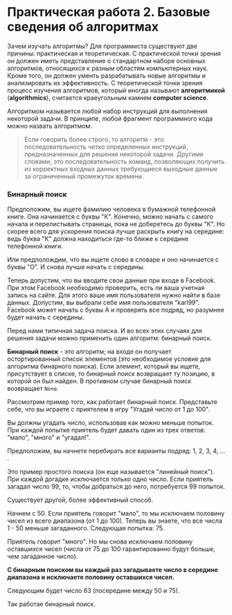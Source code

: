 # Практическая работа 2. Базовые сведения об алгоритмах

Зачем изучать алгоритмы? Для программиста существуют две причины: практическая и теоретическая. С практической точки зрения он должен иметь представление о стандартном наборе основных алгоритмов, относящихся к разным областям компьютерных наук. Кроме того, он должен ументь разрабатывать новые алгоритмы и анализировать их эффективность. С теоретической точки зрения процесс изучения алгоритмов, который иногда называют **алгоритмикой** \(**algorithmics**\), считается краеугольным камнем **computer science**. 

Алгоритмом называется любой набор инструкций для выполнения некоторой задачи. В принципе, любой фрагмент программного кода можно назвать алгоритмом.

> Если говорить более строго, то алгоритм - это последовательность четко определенных инструкций, предназначенных для решения некоторой задачи. Другими словами, это последовательность команд, позволяющих получить из корректных входных данных требующиеся выходные данные за ограниченный промежуток времени.

### Бинарный поиск

Предположим, вы ищете фамилию человека в бумажной телефонной книге. Она начинается с буквы "К". Конечно, можно начать с самого начала и перелистывать страницы, пока не доберетесь до буквы "К". Но скорее всего для ускорения поиска лучше раскрыть книгу на середине: ведь буква "К" должна находиться где-то ближе к середине телефонной книги.

Или предполождим, что вы ищете слово в словаре и оно начинается с буквы "О". И снова лучше начать с середины.

Теперь допустим, что вы вводите свои данные при входе в Facebook. При этом Facebook необходимо проверить, есть ли ваша учетная запись на сайте. Для этого ваше имя пользователя нужно найти в базе данных. Допустим, вы выбрали себе имя пользователя "karl99". Facebook может начать с буквы A и проверять все подряд, но разумнее будет начать с середины.

Перед нами типичная задача поиска. И во всех этих случаях для решения задачи можно применить один алгоритм: бинарный поиск.

**Бинарный поиск** - это алгоритм; на входе он получает остортированный список элементов \(это необходимое условие для алгоритма бинарного поиска\). Если элемент, который вы ищете, присутствует в списке, то бинарный поиск возвращает ту позицию, в которой он был найден. В противном случае бинарный поиск возвращает `None`.

Рассмотрим пример того, как работает бинарный поиск. Представьте себе, что вы играете с приятелем в игру "Угадай число от 1 до 100".

Вы должны угадать число, использовав как можно меньше попыток. При каждой попытке приятель будет давать один из трех ответов: "мало", "много" и "угадал!".

Предположим, вы начнете перебирать все варианты подряд: 1, 2, 3, 4, ... .

Это пример простого поиска \(он еще называется "линейный поиск"\). При каждой догадке исключается только одно число. Если приятель загадал число 99, то, чтобы добраться до него, потребуется 99 попыток.

Существует другой, более эффективный способ. 

Начнем с 50. Если приятель говорит "мало", то мы исключаем половину чисел из всего диапазона \(от 1 до 100\). Теперь вы знаете, что все числа 1 - 50 меньше загаданного. Следующая попытка: 75.

Приятель говорит "много". Но мы снова исключаем половину оставшихся чисел \(числа от 75 до 100 гарантированно будут больше, чем загаданное число\).

**С бинарным поиском вы каждый раз загадываете число в середине диапазона и исключаете половину оставшихся чисел.**

Следующим будет число 63 \(посередине между 50 и 75\).

Так работае бинарный поиск.

